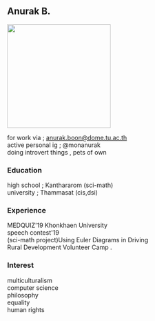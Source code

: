 ## Anurak B.
<img src="https://www.img.in.th/images/91185cc9894462929b056ae7945fa211.jpg" width="240" height="240">

for work via ; anurak.boon@dome.tu.ac.th <br>
active personal ig ; @monanurak <br>
doing introvert things , pets of own 

### Education

high school ; Kanthararom (sci-math) <br>
university  ; Thammasat (cis,dsi)

### Experience

MEDQUIZ'19 Khonkhaen University <br>
speech contest'19  <br>
(sci-math project)Using Euler Diagrams in Driving <br>
Rural Development Volunteer Camp
.
### Interest

multiculturalism <br>
computer science <br>
philosophy <br>
equality <br>
human rights


